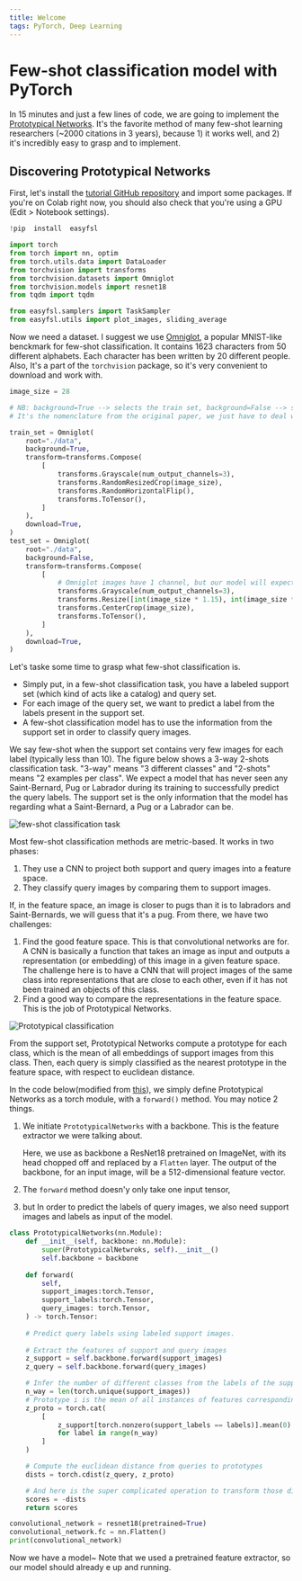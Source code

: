 ```yaml
---
title: Welcome
tags: PyTorch, Deep Learning
---
```


# Few-shot classification model with PyTorch

In 15 minutes and just a few lines of code, we are going to implement the [Prototypical Networks](https://arxiv.org/abs/1703.05175). It's the favorite method of many few-shot learning researchers (~2000 citations in 3 years), because 1) it works well, and 2) it's incredibly easy to grasp and to implement.

## Discovering Prototypical Networks
First, let's install the [tutorial GitHub repository](https://github.com/sicara/easy-few-shot-learning) and import some packages. If you're on Colab right now, you should also check that you're using a GPU (Edit > Notebook settings).
```python
!pip  install  easyfsl
```
```python
import torch
from torch import nn, optim
from torch.utils.data import DataLoader
from torchvision import transforms
from torchvision.datasets import Omniglot
from torchvision.models import resnet18
from tqdm import tqdm

from easyfsl.samplers import TaskSampler
from easyfsl.utils import plot_images, sliding_average
```

Now we need a dataset. I suggest we use [Omniglot](https://github.com/brendenlake/omniglot), a popular MNIST-like benckmark for  few-shot classification. It contains 1623 characters from 50 different alphabets.  Each character has been written by 20 different people.
Also, It's a part of the `torchvision` package, so it's very convenient to download and work with.

```python
image_size = 28

# NB: background=True --> selects the train set, background=False --> selects the test set
# It's the nomenclature from the original paper, we just have to deal with it

train_set = Omniglot(
    root="./data",
    background=True,
    transform=transforms.Compose(
        [
            transforms.Grayscale(num_output_channels=3),
            transforms.RandomResizedCrop(image_size),
            transforms.RandomHorizontalFlip(),
            transforms.ToTensor(),
        ]
    ),
    download=True,
)
test_set = Omniglot(
    root="./data",
    background=False,
    transform=transforms.Compose(
        [
            # Omniglot images have 1 channel, but our model will expect 3-channel images
            transforms.Grayscale(num_output_channels=3),
            transforms.Resize([int(image_size * 1.15), int(image_size * 1.15)]),
            transforms.CenterCrop(image_size),
            transforms.ToTensor(),
        ]
    ),
    download=True,
)
```

Let's taske some time to grasp what few-shot classification is. 
- Simply put, in a few-shot classification task, you have a labeled support set (which kind of acts like a catalog) and query set.
-  For each image of the query set, we want to predict a label from the labels present in the support set. 
- A few-shot classification model has to use the information from the support set in order to classify query images.

We say few-shot when the support set contains very few images for each label (typically less than 10).
The figure below shows a 3-way 2-shots classification task. "3-way" means "3 different classes" and "2-shots" means "2 examples per class". We expect a model that has never seen any Saint-Bernard, Pug or Labrador during its training to successfully predict the query labels. The support set is the only information that the model has regarding what a Saint-Bernard, a Pug or a Labrador can be.

![few-shot classification task](https://camo.githubusercontent.com/859fc228c6954111c4a4370dcf48c1ccce601651a5f882d0fcf9f00193982e68/68747470733a2f2f696d616765732e6374666173736574732e6e65742f62653034796c7038793071632f625a68626f7159586659655734493838786d4d4e762f37633565666463333638323036666561616430343563363734623163656439352f315f417465443079584c6b513142626a51544233597477672e706e673f666d3d77656270)

Most few-shot classification methods are metric-based. It works in two phases:

 1. They use a CNN to project both support and query images into a feature space.
 2. They classify query images by comparing them to support images.

If, in the feature space, an image is closer to pugs than it is to labradors and Saint-Bernards, we will guess that it's a pug.
From there, we have two challenges:
1. Find the good feature space. This is that convolutional networks are for. A CNN is basically a function that takes an image as input and outputs a representation (or embedding) of this image in a given feature space. The challenge here is to have a CNN that will project images of the same class into representations that are close to each other, even if it has not been trained an objects of this class.
2. Find a good way to compare the representations in the feature space. This is the job of Prototypical Networks.

![Prototypical classification](https://camo.githubusercontent.com/acbf519ebd077920caaf832452795fc97b8d80e9a727f67632c06578d10c517c/68747470733a2f2f696d616765732e6374666173736574732e6e65742f62653034796c7038793071632f34354d3955635570364b6e7a774461424865475a62372f62623264636461353934326565373332303630303132356163323331306166362f305f4d304753525a726938353966476f34382e706e673f666d3d77656270)

From the support set, Prototypical Networks compute a prototype for each class, which is the mean of all embeddings of support images from this class. Then, each query is simply classified as the nearest prototype in the feature space, with respect to euclidean distance.

In the code below(modified from [this](https://github.com/sicara/easy-few-shot-learning/blob/master/easyfsl/methods/prototypical_networks.py)), we simply define Prototypical Networks as a torch module, with a `forward()` method. You may notice 2 things.
1. We initiate `PrototypicalNetworks` with a backbone. This is the feature extractor we were talking about.

	Here, we use as backbone a ResNet18 pretrained on ImageNet, with its head chopped off and replaced by a `Flatten` layer. The output of the backbone, for an input image, will be a 512-dimensional feature vector.

2. The `forward` method doesn'y only take one input tensor, 
3. but  In order to predict the labels of query images, we also need support images and labels as input of the model.

```python
class PrototypicalNetworks(nn.Module):
	def __init__(self, backbone: nn.Module):
		super(PrototypicalNetwroks, self).__init__()
		self.backbone = backbone
	
	def forward(
		self,
		support_images:torch.Tensor,
		support_labels:torch.Tensor,
		query_images: torch.Tensor,
	) -> torch.Tensor:
	
	# Predict query labels using labeled support images.
	
	# Extract the features of support and query images
	z_support = self.backbone.forward(support_images)
	z_query = self.backbone.forward(query_images)

	# Infer the number of different classes from the labels of the support set
	n_way = len(torch.unique(support_images))
	# Prototype i is the mean of all instances of features corresponding to labels == i
	z_proto = torch.cat(
		[
			z_support[torch.nonzero(support_labels == labels)].mean(0)
			for label in range(n_way)
		]
	)

	# Compute the euclidean distance from queries to prototypes
	dists = torch.cdist(z_query, z_proto)

	# And here is the super complicated operation to transform those distances into classification scores!
	scores = -dists
	return scores

convolutional_network = resnet18(pretrained=True)
convolutional_network.fc = nn.Flatten()
print(convolutional_network)
```

Now we have a model~
Note that we used a pretrained feature extractor, so our model should already e up and running.
